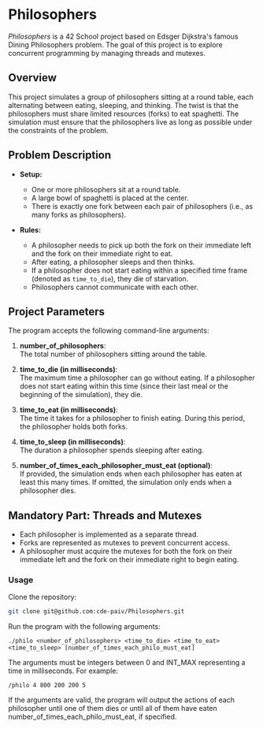 # Philosophers

_Philosophers_ is a 42 School project based on Edsger Dijkstra's famous Dining Philosophers problem. The goal of this project is to explore concurrent programming by managing threads and mutexes.

## Overview

This project simulates a group of philosophers sitting at a round table, each alternating between eating, sleeping, and thinking. The twist is that the philosophers must share limited resources (forks) to eat spaghetti. The simulation must ensure that the philosophers live as long as possible under the constraints of the problem.

## Problem Description

- **Setup:**
  - One or more philosophers sit at a round table.
  - A large bowl of spaghetti is placed at the center.
  - There is exactly one fork between each pair of philosophers (i.e., as many forks as philosophers).

- **Rules:**
  - A philosopher needs to pick up both the fork on their immediate left and the fork on their immediate right to eat.
  - After eating, a philosopher sleeps and then thinks.
  - If a philosopher does not start eating within a specified time frame (denoted as `time_to_die`), they die of starvation.
  - Philosophers cannot communicate with each other.

## Project Parameters

The program accepts the following command-line arguments:

1. **number_of_philosophers**:  
   The total number of philosophers sitting around the table.

2. **time_to_die (in milliseconds)**:  
   The maximum time a philosopher can go without eating. If a philosopher does not start eating within this time (since their last meal or the beginning of the simulation), they die.

3. **time_to_eat (in milliseconds)**:  
   The time it takes for a philosopher to finish eating. During this period, the philosopher holds both forks.

4. **time_to_sleep (in milliseconds)**:  
   The duration a philosopher spends sleeping after eating.

5. **number_of_times_each_philosopher_must_eat (optional)**:  
   If provided, the simulation ends when each philosopher has eaten at least this many times. If omitted, the simulation only ends when a philosopher dies.

## Mandatory Part: Threads and Mutexes

- Each philosopher is implemented as a separate thread.
- Forks are represented as mutexes to prevent concurrent access.
- A philosopher must acquire the mutexes for both the fork on their immediate left and the fork on their immediate right to begin eating.

### Usage

Clone the repository:
```sh
git clone git@github.com:cde-paiv/Philosophers.git
```


Run the program with the following arguments:

```shell
./philo <number_of_philosophers> <time_to_die> <time_to_eat> <time_to_sleep> [number_of_times_each_philo_must_eat]
```

The arguments must be integers between 0 and INT_MAX representing a time in milliseconds. For example:

```shell
/philo 4 800 200 200 5
```

If the arguments are valid, the program will output the actions of each philosopher until one of them dies or until all of them have eaten number_of_times_each_philo_must_eat, if specified.
